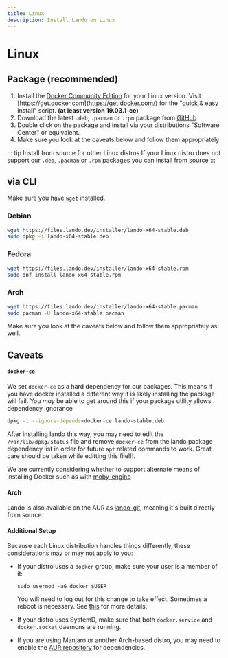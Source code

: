 ```yaml
---
title: Linux
description: Install Lando on Linux
---
```


# Linux

## Package (recommended)

1. Install the [Docker Community Edition](https://docs.docker.com/engine/install/) for your Linux version. Visit [https://get.docker.com](https://get.docker.com/) for the "quick & easy install" script. **(at least version 19.03.1-ce)**
2. Download the latest `.deb`, `.pacman` or `.rpm` package from [GitHub](https://github.com/lando/lando/releases)
3. Double click on the package and install via your distributions "Software Center" or equivalent.
4. Make sure you look at the caveats below and follow them appropriately

::: tip Install from source for other Linux distros
If your Linux distro does not support our `.deb`, `.pacman` or `.rpm` packages you can [install from source](/install/source)
:::

## via CLI

Make sure you have `wget` installed.

### Debian

```bash
wget https://files.lando.dev/installer/lando-x64-stable.deb
sudo dpkg -i lando-x64-stable.deb
```

### Fedora

```bash
wget https://files.lando.dev/installer/lando-x64-stable.rpm
sudo dnf install lando-x64-stable.rpm
```

### Arch

```bash
wget https://files.lando.dev/installer/lando-x64-stable.pacman
sudo pacman -U lando-x64-stable.pacman
```

Make sure you look at the caveats below and follow them appropriately as well.

## Caveats

#### `docker-ce`

We set `docker-ce` as a hard dependency for our packages. This means if you have docker installed a different way it is likely installing the package will fail. You *may* be able to get around this if your package utility allows dependency ignorance

```bash
dpkg -i --ignore-depends=docker-ce lando-stable.deb
```

After installing lando this way, you may need to edit the `/var/lib/dpkg/status` file and remove `docker-ce` from the lando package dependency list in order for future `apt` related commands to work. Great care should be taken while editting this file!!!.

We are currently considering whether to support alternate means of installing Docker such as with [moby-engine](https://github.com/lando/lando/issues/1294)

#### Arch

Lando is also available on the AUR as [lando-git](https://aur.archlinux.org/packages/lando-git/), meaning it's built directly from source.

#### Additional Setup

Because each Linux distribution handles things differently, these considerations may or may not apply to you:

* If your distro uses a `docker` group, make sure your user is a member of it:

  ```
  sudo usermod -aG docker $USER
  ```

  You will need to log out for this change to take effect. Sometimes a reboot is necessary. See [this](https://docs.docker.com/engine/install/linux-postinstall/) for more details.

* If your distro uses SystemD, make sure that both `docker.service` and `docker.socket` daemons are running.

* If you are using Manjaro or another Arch-based distro, you may need to enable the [AUR repository](https://aur.archlinux.org/packages/) for dependencies.
